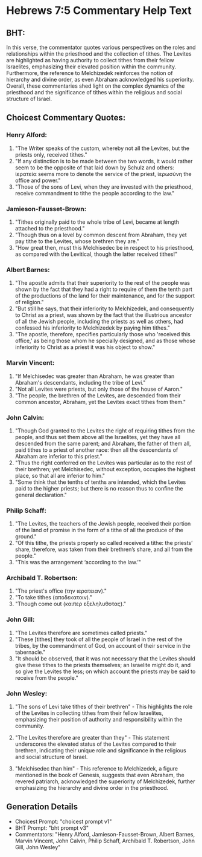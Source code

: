 # Hebrews 7:5 Commentary Help Text

## BHT:
In this verse, the commentator quotes various perspectives on the roles and relationships within the priesthood and the collection of tithes. The Levites are highlighted as having authority to collect tithes from their fellow Israelites, emphasizing their elevated position within the community. Furthermore, the reference to Melchizedek reinforces the notion of hierarchy and divine order, as even Abraham acknowledged his superiority. Overall, these commentaries shed light on the complex dynamics of the priesthood and the significance of tithes within the religious and social structure of Israel.

## Choicest Commentary Quotes:
### Henry Alford:
1. "The Writer speaks of the custom, whereby not all the Levites, but the priests only, received tithes."
2. "If any distinction is to be made between the two words, it would rather seem to be the opposite of that laid down by Schulz and others: ἱερατεία seems more to denote the service of the priest, ἱερωσύνη the office and power."
3. "Those of the sons of Levi, when they are invested with the priesthood, receive commandment to tithe the people according to the law."

### Jamieson-Fausset-Brown:
1. "Tithes originally paid to the whole tribe of Levi, became at length attached to the priesthood." 
2. "Though thus on a level by common descent from Abraham, they yet pay tithe to the Levites, whose brethren they are." 
3. "How great then, must this Melchisedec be in respect to his priesthood, as compared with the Levitical, though the latter received tithes!"

### Albert Barnes:
1. "The apostle admits that their superiority to the rest of the people was shown by the fact that they had a right to require of them the tenth part of the productions of the land for their maintenance, and for the support of religion."
2. "But still he says, that their inferiority to Melchizedek, and consequently to Christ as a priest, was shown by the fact that the illustrious ancestor of all the Jewish people, including the priests as well as others, had confessed his inferiority to Melchizedek by paying him tithes."
3. "The apostle, therefore, specifies particularly those who 'received this office,' as being those whom he specially designed, and as those whose inferiority to Christ as a priest it was his object to show."

### Marvin Vincent:
1. "If Melchisedec was greater than Abraham, he was greater than Abraham's descendants, including the tribe of Levi."
2. "Not all Levites were priests, but only those of the house of Aaron."
3. "The people, the brethren of the Levites, are descended from their common ancestor, Abraham, yet the Levites exact tithes from them."

### John Calvin:
1. "Though God granted to the Levites the right of requiring tithes from the people, and thus set them above all the Israelites, yet they have all descended from the same parent; and Abraham, the father of them all, paid tithes to a priest of another race: then all the descendants of Abraham are inferior to this priest."
2. "Thus the right conferred on the Levites was particular as to the rest of their brethren; yet Melchisedec, without exception, occupies the highest place, so that all are inferior to him."
3. "Some think that the tenths of tenths are intended, which the Levites paid to the higher priests; but there is no reason thus to confine the general declaration."

### Philip Schaff:
1. "The Levites, the teachers of the Jewish people, received their portion of the land of promise in the form of a tithe of all the produce of the ground."
2. "Of this tithe, the priests properly so called received a tithe: the priests’ share, therefore, was taken from their brethren’s share, and all from the people."
3. "This was the arrangement ‘according to the law.’"

### Archibald T. Robertson:
1. "The priest's office (την ιερατειαν)."
2. "To take tithes (αποδεκατοιν)."
3. "Though come out (καιπερ εξεληλυθοτας)."

### John Gill:
1. "The Levites therefore are sometimes called priests."
2. "These [tithes] they took of all the people of Israel in the rest of the tribes, by the commandment of God, on account of their service in the tabernacle."
3. "It should be observed, that it was not necessary that the Levites should give these tithes to the priests themselves; an Israelite might do it, and so give the Levites the less; on which account the priests may be said to receive from the people."

### John Wesley:
1. "The sons of Levi take tithes of their brethren" - This highlights the role of the Levites in collecting tithes from their fellow Israelites, emphasizing their position of authority and responsibility within the community.

2. "The Levites therefore are greater than they" - This statement underscores the elevated status of the Levites compared to their brethren, indicating their unique role and significance in the religious and social structure of Israel.

3. "Melchisedec than him" - This reference to Melchizedek, a figure mentioned in the book of Genesis, suggests that even Abraham, the revered patriarch, acknowledged the superiority of Melchizedek, further emphasizing the hierarchy and divine order in the priesthood.


## Generation Details
- Choicest Prompt: "choicest prompt v1"
- BHT Prompt: "bht prompt v3"
- Commentators: "Henry Alford, Jamieson-Fausset-Brown, Albert Barnes, Marvin Vincent, John Calvin, Philip Schaff, Archibald T. Robertson, John Gill, John Wesley"
